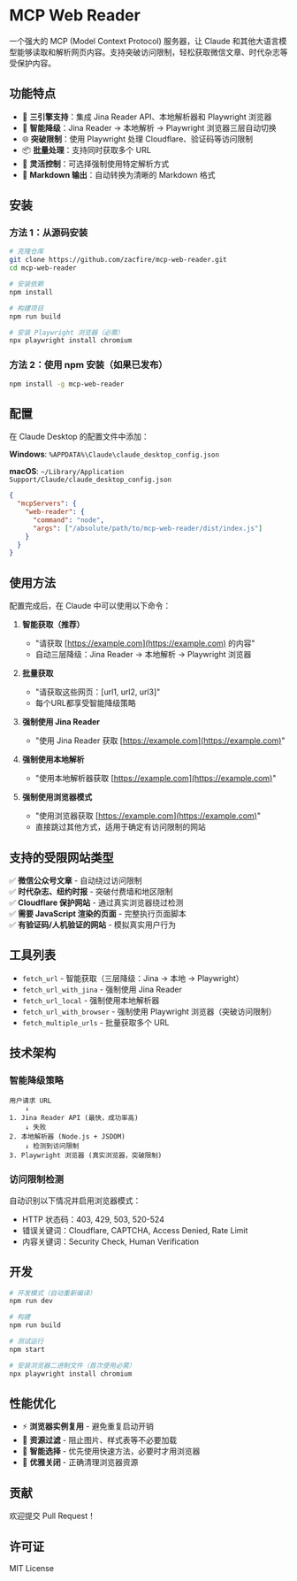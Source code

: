 # MCP Web Reader

一个强大的 MCP (Model Context Protocol) 服务器，让 Claude 和其他大语言模型能够读取和解析网页内容。支持突破访问限制，轻松获取微信文章、时代杂志等受保护内容。

## 功能特点

- 🚀 **三引擎支持**：集成 Jina Reader API、本地解析器和 Playwright 浏览器
- 🔄 **智能降级**：Jina Reader → 本地解析 → Playwright 浏览器三层自动切换
- 🌐 **突破限制**：使用 Playwright 处理 Cloudflare、验证码等访问限制
- 📦 **批量处理**：支持同时获取多个 URL
- 🎯 **灵活控制**：可选择强制使用特定解析方式
- 📝 **Markdown 输出**：自动转换为清晰的 Markdown 格式

## 安装

### 方法 1：从源码安装

```bash
# 克隆仓库
git clone https://github.com/zacfire/mcp-web-reader.git
cd mcp-web-reader

# 安装依赖
npm install

# 构建项目
npm run build

# 安装 Playwright 浏览器（必需）
npx playwright install chromium
```

### 方法 2：使用 npm 安装（如果已发布）

```bash
npm install -g mcp-web-reader
```

## 配置

在 Claude Desktop 的配置文件中添加：

**Windows**: `%APPDATA%\Claude\claude_desktop_config.json`

**macOS**: `~/Library/Application Support/Claude/claude_desktop_config.json`

```json
{
  "mcpServers": {
    "web-reader": {
      "command": "node",
      "args": ["/absolute/path/to/mcp-web-reader/dist/index.js"]
    }
  }
}
```

## 使用方法

配置完成后，在 Claude 中可以使用以下命令：

1.  **智能获取（推荐）**
    * "请获取 [https://example.com](https://example.com) 的内容"
    * 自动三层降级：Jina Reader → 本地解析 → Playwright 浏览器

2.  **批量获取**
    * "请获取这些网页：[url1, url2, url3]"
    * 每个URL都享受智能降级策略

3.  **强制使用 Jina Reader**
    * "使用 Jina Reader 获取 [https://example.com](https://example.com)"

4.  **强制使用本地解析**
    * "使用本地解析器获取 [https://example.com](https://example.com)"

5.  **强制使用浏览器模式**
    * "使用浏览器获取 [https://example.com](https://example.com)"
    * 直接跳过其他方式，适用于确定有访问限制的网站

## 支持的受限网站类型

✅ **微信公众号文章** - 自动绕过访问限制  
✅ **时代杂志、纽约时报** - 突破付费墙和地区限制  
✅ **Cloudflare 保护网站** - 通过真实浏览器绕过检测  
✅ **需要 JavaScript 渲染的页面** - 完整执行页面脚本  
✅ **有验证码/人机验证的网站** - 模拟真实用户行为

## 工具列表

-   `fetch_url` - 智能获取（三层降级：Jina → 本地 → Playwright）
-   `fetch_url_with_jina` - 强制使用 Jina Reader
-   `fetch_url_local` - 强制使用本地解析器  
-   `fetch_url_with_browser` - 强制使用 Playwright 浏览器（突破访问限制）
-   `fetch_multiple_urls` - 批量获取多个 URL

## 技术架构

### 智能降级策略
```
用户请求 URL
    ↓
1. Jina Reader API (最快，成功率高)
    ↓ 失败
2. 本地解析器 (Node.js + JSDOM)
    ↓ 检测到访问限制
3. Playwright 浏览器 (真实浏览器，突破限制)
```

### 访问限制检测
自动识别以下情况并启用浏览器模式：
- HTTP 状态码：403, 429, 503, 520-524
- 错误关键词：Cloudflare, CAPTCHA, Access Denied, Rate Limit
- 内容关键词：Security Check, Human Verification

## 开发

```bash
# 开发模式（自动重新编译）
npm run dev

# 构建
npm run build

# 测试运行
npm start

# 安装浏览器二进制文件（首次使用必需）
npx playwright install chromium
```

## 性能优化

- ⚡ **浏览器实例复用** - 避免重复启动开销
- 🚫 **资源过滤** - 阻止图片、样式表等不必要加载
- 🎯 **智能选择** - 优先使用快速方法，必要时才用浏览器
- 💾 **优雅关闭** - 正确清理浏览器资源

## 贡献

欢迎提交 Pull Request！

## 许可证

MIT License

